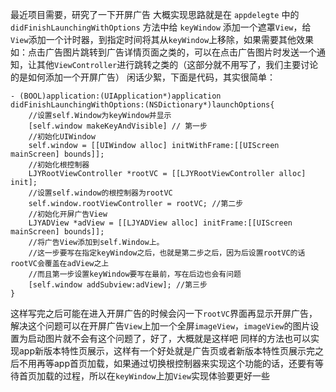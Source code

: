 最近项目需要，研究了一下开屏广告
大概实现思路就是在  ```appdelegte```  中的  ```didFinishLaunchingWithOptions``` 方法中给 ```keyWindow``` 添加一个遮罩```View```，给```View```添加一个计时器，到指定时间将其从```keyWindow```上移除，如果需要其他效果如：点击广告图片跳转到广告详情页面之类的，可以在点击广告图片时发送一个通知，让其他```ViewController```进行跳转之类的（这部分就不用写了，我们主要讨论的是如何添加一个开屏广告）
闲话少絮，下面是代码，其实很简单：

```
- (BOOL)application:(UIApplication*)application didFinishLaunchingWithOptions:(NSDictionary*)launchOptions{
	//设置self.Window为keyWindow并显示
	[self.window makeKeyAndVisible] // 第一步
	//初始化UIWindow
	self.window = [[UIWindow alloc] initWithFrame:[[UIScreen mainScreen] bounds]];
	//初始化根控制器
	LJYRootViewController *rootVC = [[LJYRootViewController alloc] init];
	//设置self.window的根控制器为rootVC
	self.window.rootViewController = rootVC; //第二步 
	//初始化开屏广告View
	LJYADView *adView = [[LJYADView alloc] initFrame:[[UIScreen mainScreen] bounds]];
	//将广告View添加到self.Window上。
    //这一步要写在指定keyWindow之后，也就是第二步之后，因为后设置rootVC的话rootVC会覆盖在adView之上
    //而且第一步设置keyWindow要写在最前，写在后边也会有问题
	[self.window addSubview:adView]; //第三步
}
```

这样写完之后可能在进入开屏广告的时候会闪一下```rootVC```界面再显示开屏广告，解决这个问题可以在开屏广告```View```上加一个全屏```imageView```，```imageView```的图片设置为启动图片就不会有这个问题了，好了，大概就是这样吧
同样的方法也可以实现app新版本特性页展示，这样有一个好处就是广告页或者新版本特性页展示完之后不用再等app首页加载，如果通过切换根控制器来实现这个功能的话，还要有等待首页加载的过程，所以在```keyWindow```上加```View```实现体验要更好一些
